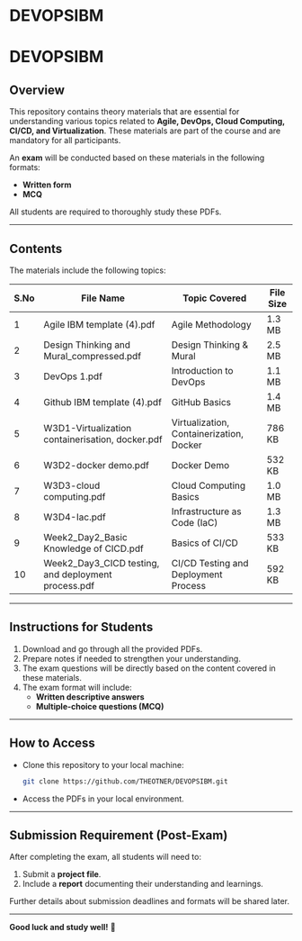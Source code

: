 # DEVOPSIBM

# DEVOPSIBM

## Overview
This repository contains theory materials that are essential for understanding various topics related to **Agile, DevOps, Cloud Computing, CI/CD, and Virtualization**. These materials are part of the course and are mandatory for all participants.

An **exam** will be conducted based on these materials in the following formats:
- **Written form**
- **MCQ**

All students are required to thoroughly study these PDFs.

---

## Contents
The materials include the following topics:

| **S.No** | **File Name**                                      | **Topic Covered**                         | **File Size** |
|----------|---------------------------------------------------|------------------------------------------|--------------|
| 1        | Agile IBM template (4).pdf                       | Agile Methodology                         | 1.3 MB       |
| 2        | Design Thinking and Mural_compressed.pdf         | Design Thinking & Mural                   | 2.5 MB       |
| 3        | DevOps 1.pdf                                     | Introduction to DevOps                    | 1.1 MB       |
| 4        | Github IBM template (4).pdf                      | GitHub Basics                             | 1.4 MB       |
| 5        | W3D1-Virtualization containerisation, docker.pdf | Virtualization, Containerization, Docker  | 786 KB       |
| 6        | W3D2-docker demo.pdf                             | Docker Demo                               | 532 KB       |
| 7        | W3D3-cloud computing.pdf                         | Cloud Computing Basics                    | 1.0 MB       |
| 8        | W3D4-Iac.pdf                                     | Infrastructure as Code (IaC)              | 1.3 MB       |
| 9        | Week2_Day2_Basic Knowledge of CICD.pdf           | Basics of CI/CD                           | 533 KB       |
| 10       | Week2_Day3_CICD testing, and deployment process.pdf | CI/CD Testing and Deployment Process    | 592 KB       |

---

## Instructions for Students
1. Download and go through all the provided PDFs.
2. Prepare notes if needed to strengthen your understanding.
3. The exam questions will be directly based on the content covered in these materials.
4. The exam format will include:
   - **Written descriptive answers**
   - **Multiple-choice questions (MCQ)**

---

## How to Access
- Clone this repository to your local machine:
  ```bash
  git clone https://github.com/THEOTNER/DEVOPSIBM.git
  ```
- Access the PDFs in your local environment.

---

## Submission Requirement (Post-Exam)
After completing the exam, all students will need to:
1. Submit a **project file**.
2. Include a **report** documenting their understanding and learnings.

Further details about submission deadlines and formats will be shared later.

---

**Good luck and study well!** 🚀
